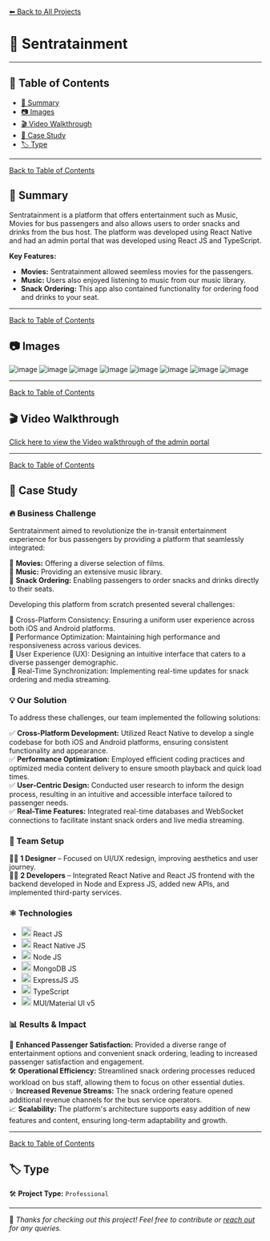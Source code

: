 [⬅ Back to All Projects](../README.md#my-work)

# 📌 Sentratainment

---

## 📖 Table of Contents  

- [📖 Summary](#-summary)
- [📷 Images](#-images)
- [🎬 Video Walkthrough](#-video-walkthrough)
- [📑 Case Study](#-case-study)
- [🏷 Type](#-type)  

---
[Back to Table of Contents](#-table-of-contents)
## 📖 Summary  

Sentratainment is a platform that offers entertainment such as Music, Movies for bus passengers and also allows users to order snacks and drinks from the bus host. The platform was developed using React Native and had an admin portal that was developed using React JS and TypeScript.

**Key Features:**
- **Movies:** Sentratainment allowed seemless movies for the passengers.
- **Music:** Users also enjoyed listening to music from our music library.
- **Snack Ordering:** This app also contained functionality for ordering food and drinks to your seat.

---

[Back to Table of Contents](#-table-of-contents)
## 📷 Images

![image](https://github.com/user-attachments/assets/fabafe15-04a7-46f4-8ed9-9001dc11b0b2)
![image](https://github.com/user-attachments/assets/109e174c-03cc-4883-a3c0-0eaf764e0918)
![image](https://github.com/user-attachments/assets/a1a1fa68-e2e0-4b40-b973-b0238b5a39da)
![image](https://github.com/user-attachments/assets/5749966d-ddc1-4124-b614-d6b947b368c4)
![image](https://github.com/user-attachments/assets/330074d9-a289-4091-ac39-837b882883e7)
![image](https://github.com/user-attachments/assets/f3257896-1a6a-4e25-8497-a83a3f58bdc7)
![image](https://github.com/user-attachments/assets/2f741bcd-d1c8-4b85-9152-c5f96f5ef423)
![image](https://github.com/user-attachments/assets/ebd36ca0-a08a-408c-bcaa-0dfb4d41c1f5)

---

[Back to Table of Contents](#-table-of-contents)
## 🎬 Video Walkthrough

<a href="https://www.loom.com/share/d4927d3fc9214f38bcebdf327604ac3e?sid=1deb6c6e-a07c-4454-8c70-cd977edf3d0f" target="_blank">Click here to view the Video walkthrough of the admin portal</a>

---
[Back to Table of Contents](#-table-of-contents)
## 📑 Case Study 

### 🔥 Business Challenge  

Sentratainment aimed to revolutionize the in-transit entertainment experience for bus passengers by providing a platform that seamlessly integrated:

🎯 **Movies:** Offering a diverse selection of films.  <br>
🎯 **Music:** Providing an extensive music library.​  <br>
🎯 **Snack Ordering:** Enabling passengers to order snacks and drinks directly to their seats.​  <br>

Developing this platform from scratch presented several challenges:

🔴 Cross-Platform Consistency: Ensuring a uniform user experience across both iOS and Android platforms.<br>
🔴 Performance Optimization: Maintaining high performance and responsiveness across various devices.<br>
🔴 User Experience (UX): Designing an intuitive interface that caters to a diverse passenger demographic.<br>​
🔴 Real-Time Synchronization: Implementing real-time updates for snack ordering and media streaming.<br>

### 💡 Our Solution  

To address these challenges, our team implemented the following solutions:  

✅ **Cross-Platform Development:** Utilized React Native to develop a single codebase for both iOS and Android platforms, ensuring consistent functionality and appearance.​  
✅ **Performance Optimization:** Employed efficient coding practices and optimized media content delivery to ensure smooth playback and quick load times.<br>
✅ **User-Centric Design:** Conducted user research to inform the design process, resulting in an intuitive and accessible interface tailored to passenger needs.  
✅ **Real-Time Features:** Integrated real-time databases and WebSocket connections to facilitate instant snack orders and live media streaming.    

### 👥 Team Setup  

👨‍🎨 **1 Designer** – Focused on UI/UX redesign, improving aesthetics and user journey.  
👨‍💻 **2 Developers** – Integrated React Native and React JS frontend with the backend developed in Node and Express JS, added new APIs, and implemented third-party services.  

### ⚛ Technologies
- <img src="https://encrypted-tbn0.gstatic.com/images?q=tbn:ANd9GcSlGmKtrnxElpqw3AExKXPWWBulcwjlvDJa1Q&s" width="20px"> React JS
- <img src="https://encrypted-tbn0.gstatic.com/images?q=tbn:ANd9GcSA7QuDfI3pc8CE7MjRsWIg_HISTwwS74OGQw&s" width="20px"> React Native JS
- <img src="https://w1.pngwing.com/pngs/885/534/png-transparent-green-grass-nodejs-javascript-react-mean-angularjs-logo-symbol-thumbnail.png" width="20px"> Node JS
- <img src="https://cdn.worldvectorlogo.com/logos/mongodb-icon-1-1.svg" width="20px"> MongoDB JS
- <img src="https://encrypted-tbn0.gstatic.com/images?q=tbn:ANd9GcR2_RY4COV565Nju7b4ZI5tsPkJQT1imxdFXg&s" width="20px"> ExpressJS JS
- <img src="https://upload.wikimedia.org/wikipedia/commons/thumb/4/4c/Typescript_logo_2020.svg/768px-Typescript_logo_2020.svg.png" width="20px"> TypeScript
- <img src="https://encrypted-tbn0.gstatic.com/images?q=tbn:ANd9GcT5eWKWtRacZBDc33NENsW-OdRQ9BNMgMOalg&s" width="20px"> MUI/Material UI v5

### 📊 Results & Impact  

🚀 **Enhanced Passenger Satisfaction:** Provided a diverse range of entertainment options and convenient snack ordering, leading to increased passenger satisfaction and engagement.  
🛠 **Operational Efficiency:** Streamlined snack ordering processes reduced workload on bus staff, allowing them to focus on other essential duties.  
💡 **Increased Revenue Streams:** The snack ordering feature opened additional revenue channels for the bus service operators.  
📈 **Scalability:** The platform's architecture supports easy addition of new features and content, ensuring long-term adaptability and growth.  

---
[Back to Table of Contents](#-table-of-contents)
## 🏷 Type  

🛠 **Project Type:** `Professional` 

---

🚀 *Thanks for checking out this project! Feel free to contribute or [reach out](mailto:bhatti.asad99@gmail.com) for any queries.*  
```
